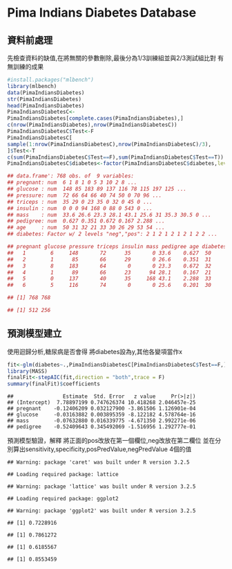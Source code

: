 Pima Indians Diabetes Database
================

資料前處理
----------

先檢查資料的缺值,在將無關的參數刪除,最後分為1/3訓練組並與2/3測試組比對 有無訓練的成果
```r
#install.packages("mlbench")
library(mlbench)
data(PimaIndiansDiabetes)
str(PimaIndiansDiabetes) 
head(PimaIndiansDiabetes)
PimaIndiansDiabetesC<-
PimaIndiansDiabetes[complete.cases(PimaIndiansDiabetes),]
c(nrow(PimaIndiansDiabetes),nrow(PimaIndiansDiabetesC))
PimaIndiansDiabetesC$Test<-F
PimaIndiansDiabetesC[
sample(1:nrow(PimaIndiansDiabetesC),nrow(PimaIndiansDiabetesC)/3),
]$Test<-T
c(sum(PimaIndiansDiabetesC$Test==F),sum(PimaIndiansDiabetesC$Test==T))
PimaIndiansDiabetesC$diabetes<-factor(PimaIndiansDiabetesC$diabetes,levels=c("pos","neg"))
```

```r
## data.frame':	768 obs. of  9 variables:
## pregnant: num  6 1 8 1 0 5 3 10 2 8 ...
## glucose : num  148 85 183 89 137 116 78 115 197 125 ...
## pressure: num  72 66 64 66 40 74 50 0 70 96 ...
## triceps : num  35 29 0 23 35 0 32 0 45 0 ...
## insulin : num  0 0 0 94 168 0 88 0 543 0 ...
## mass    : num  33.6 26.6 23.3 28.1 43.1 25.6 31 35.3 30.5 0 ...
## pedigree: num  0.627 0.351 0.672 0.167 2.288 ...
## age     : num  50 31 32 21 33 30 26 29 53 54 ...
## diabetes: Factor w/ 2 levels "neg","pos": 2 1 2 1 2 1 2 1 2 2 ...

## pregnant glucose pressure triceps insulin mass pedigree age diabetes
##   1        6     148       72      35       0 33.6    0.627  50      pos
##   2        1      85       66      29       0 26.6    0.351  31      neg
##   3        8     183       64       0       0 23.3    0.672  32      pos
##   4        1      89       66      23      94 28.1    0.167  21      neg
##   5        0     137       40      35     168 43.1    2.288  33      pos
##   6        5     116       74       0       0 25.6    0.201  30      neg

## [1] 768 768

## [1] 512 256
```

預測模型建立
------------

使用迴歸分析,糖尿病是否會得 將diabetes設為y,其他各變項當作x

``` r
fit<-glm(diabetes~.,PimaIndiansDiabetesC[PimaIndiansDiabetesC$Test==F,],family="binomial")
library(MASS)
finalFit<-stepAIC(fit,direction = "both",trace = F)
summary(finalFit)$coefficients
```

    ##                Estimate  Std. Error   z value     Pr(>|z|)
    ## (Intercept)  7.78897199 0.747626374 10.418268 2.046457e-25
    ## pregnant    -0.12406209 0.032127900 -3.861506 1.126901e-04
    ## glucose     -0.03163882 0.003895359 -8.122182 4.578764e-16
    ## mass        -0.07632880 0.016339775 -4.671350 2.992271e-06
    ## pedigree    -0.52409643 0.345492069 -1.516956 1.292777e-01

預測模型驗證，解釋 將正面的pos改放在第一個欄位,neg改放在第二欄位 並在分別算出sensitivity,specificity,posPredValue,negPredValue 4個的值

    ## Warning: package 'caret' was built under R version 3.2.5

    ## Loading required package: lattice

    ## Warning: package 'lattice' was built under R version 3.2.5

    ## Loading required package: ggplot2

    ## Warning: package 'ggplot2' was built under R version 3.2.5

    ## [1] 0.7228916

    ## [1] 0.7861272

    ## [1] 0.6185567

    ## [1] 0.8553459
